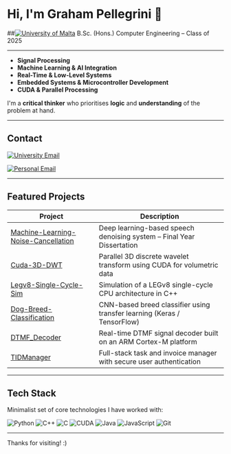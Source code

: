 # Hi, I'm Graham Pellegrini 👋

 ##[![University of Malta](https://img.shields.io/badge/University%20of%20Malta-UOM-red?style=for-the-badge&logo=book&logoColor=white)](https://www.um.edu.mt/) B.Sc. (Hons.) Computer Engineering – Class of 2025

---

- **Signal Processing**
- **Machine Learning & AI Integration**
- **Real-Time & Low-Level Systems**
- **Embedded Systems & Microcontroller Development**
- **CUDA & Parallel Processing**

I'm a **critical thinker** who prioritises **logic** and **understanding** of the problem at hand.

---

## Contact

<div align="left">

[![University Email](https://img.shields.io/badge/Email-graham.pellegrini.22@um.edu.mt-blue?style=for-the-badge&logo=gmail&logoColor=white)](mailto:graham.pellegrini.22@um.edu.mt)

[![Personal Email](https://img.shields.io/badge/Email-grahammalta@gmail.com-red?style=for-the-badge&logo=gmail&logoColor=white)](mailto:grahammalta@gmail.com)

</div>

---

## Featured Projects

| Project | Description |
|--------|-------------|
| [Machine-Learning-Noise-Cancellation](https://github.com/GrahamPellegrini/Neural-Noise-Cancellation) | Deep learning-based speech denoising system – Final Year Dissertation |
| [Cuda-3D-DWT](https://github.com/GrahamPellegrini/Cuda-3D-DWT) | Parallel 3D discrete wavelet transform using CUDA for volumetric data |
| [Legv8-Single-Cycle-Sim](https://github.com/GrahamPellegrini/legv8-single-cycle-sim) | Simulation of a LEGv8 single-cycle CPU architecture in C++ |
| [Dog-Breed-Classification](https://github.com/GrahamPellegrini/Dog-Breed-Classification) | CNN-based breed classifier using transfer learning (Keras / TensorFlow) |
| [DTMF_Decoder](https://github.com/GrahamPellegrini/DTMF_Decoder) | Real-time DTMF signal decoder built on an ARM Cortex-M platform |
| [TIDManager](https://github.com/GrahamPellegrini/TIDManager) | Full-stack task and invoice manager with secure user authentication |

---

## Tech Stack

Minimalist set of core technologies I have worked with:

![Python](https://img.shields.io/badge/Python-3776AB?style=for-the-badge&logo=python&logoColor=white)
![C++](https://img.shields.io/badge/C++-00599C?style=for-the-badge&logo=cplusplus&logoColor=white)
![C](https://img.shields.io/badge/C-00599C?style=for-the-badge&logo=c&logoColor=white)
![CUDA](https://img.shields.io/badge/CUDA-76B900?style=for-the-badge&logo=nvidia&logoColor=white)
![Java](https://img.shields.io/badge/Java-007396?style=for-the-badge&logo=java&logoColor=white)
![JavaScript](https://img.shields.io/badge/JavaScript-F7DF1E?style=for-the-badge&logo=javascript&logoColor=black)
![Git](https://img.shields.io/badge/Git-F05032?style=for-the-badge&logo=git&logoColor=white)

---

Thanks for visiting! :)
